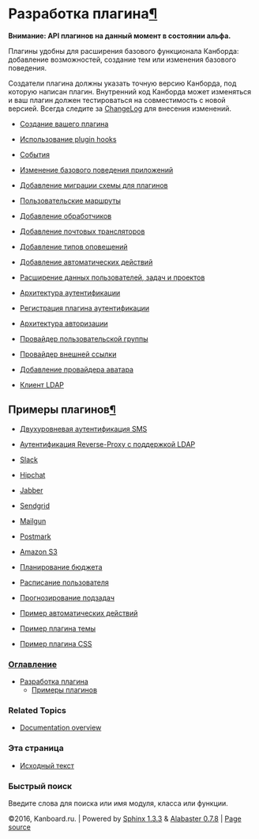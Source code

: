 Разработка плагина[¶](#plugin-development "Ссылка на этот заголовок")
=====================================================================

**Внимание: API плагинов на данный момент в состоянии альфа.**

Плагины удобны для расширения базового функционала Канборда: добавление
возможностей, создание тем или изменения базового поведения.

Создатели плагина должны указать точную версию Канборда, под которую
написан плагин. Внутренний код Канборда может изменяться и ваш плагин
должен тестироваться на совместимость с новой версией. Всегда следите за
[ChangeLog](https://github.com/fguillot/kanboard/blob/master/ChangeLog)
для внесения изменений.

-   [Создание вашего плагина](plugin-registration.html)

-   [Использование plugin hooks](plugin-hooks.html)

-   [События](plugin-events.html)

-   [Изменение базового поведения приложений](plugin-overrides.html)

-   [Добавление миграции схемы для
    плагинов](plugin-schema-migrations.html)

-   [Пользовательские маршруты](plugin-routes.html)

-   [Добавление обработчиков](plugin-helpers.html)

-   [Добавление почтовых трансляторов](plugin-mail-transports.html)

-   [Добавление типов оповещений](plugin-notifications.html)

-   [Добавление автоматических действий](plugin-automatic-actions.html)

-   [Расширение данных пользователей, задач и
    проектов](plugin-metadata.html)

-   [Архитектура
    аутентификации](plugin-authentication-architecture.html)

-   [Регистрация плагина аутентификации](plugin-authentication.html)

-   [Архитектура авторизации](plugin-authorization-architecture.html)

-   [Провайдер пользовательской группы](plugin-group-provider.html)

-   [Провайдер внешней ссылки](plugin-external-link.html)

-   [Добавление провайдера аватара](plugin-avatar-provider.html)

-   [Клиент LDAP](plugin-ldap-client.html)

Примеры плагинов[¶](#examples-of-plugins "Ссылка на этот заголовок")
--------------------------------------------------------------------

-   [Двухуровневая аутентификация
    SMS](https://github.com/kanboard/plugin-sms-2fa)

-   [Аутентификация Reverse-Proxy с поддержкой
    LDAP](https://github.com/kanboard/plugin-reverse-proxy-ldap)

-   [Slack](https://github.com/kanboard/plugin-slack)

-   [Hipchat](https://github.com/kanboard/plugin-hipchat)

-   [Jabber](https://github.com/kanboard/plugin-jabber)

-   [Sendgrid](https://github.com/kanboard/plugin-sendgrid)

-   [Mailgun](https://github.com/kanboard/plugin-mailgun)

-   [Postmark](https://github.com/kanboard/plugin-postmark)

-   [Amazon S3](https://github.com/kanboard/plugin-s3)

-   [Планирование бюджета](https://github.com/kanboard/plugin-budget)

-   [Расписание
    пользователя](https://github.com/kanboard/plugin-timetable)

-   [Прогнозирование
    подзадач](https://github.com/kanboard/plugin-subtask-forecast)

-   [Пример автоматических
    действий](https://github.com/kanboard/plugin-example-automatic-action)

-   [Пример плагина
    темы](https://github.com/kanboard/plugin-example-theme)

-   [Пример плагина CSS](https://github.com/kanboard/plugin-example-css)

### [Оглавление](index.html)

-   [Разработка плагина](#)
    -   [Примеры плагинов](#examples-of-plugins)

### Related Topics

-   [Documentation overview](index.html)

### Эта страница

-   [Исходный текст](_sources/plugins.txt)

### Быстрый поиск

Введите слова для поиска или имя модуля, класса или функции.

©2016, Kanboard.ru. | Powered by [Sphinx 1.3.3](http://sphinx-doc.org/)
& [Alabaster 0.7.8](https://github.com/bitprophet/alabaster) | [Page
source](_sources/plugins.txt)
